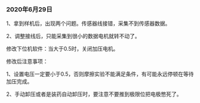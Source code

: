 ### 2020年6月29日

1、拿到样机后，出现两个问题。传感器线接错，采集不到传感器数据。

2、调整接线后，只能采集到很小的数据电机就转不动了。

修改下位机软件：当大于0.5时，关闭加压电机。

修改后注意事项：

1、设置电压一定要小于0.5，否则摩擦实验不能满足条件，有可能永远停顿在等待加压完成。

2、手动卸压或者是装药自动卸压时，要注意不要推到极限位把电极憋死了。